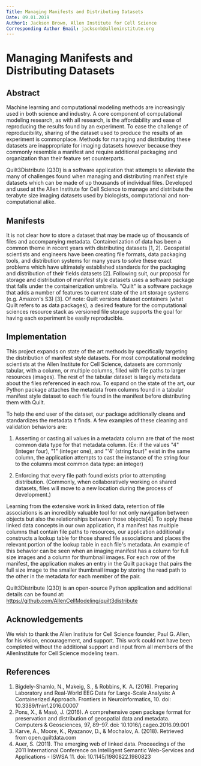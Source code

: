 ```yaml
---
Title: Managing Manifests and Distributing Datasets
Date: 09.01.2019
Author1: Jackson Brown, Allen Institute for Cell Science
Corresponding Author Email: jacksonb@alleninstitute.org
---
```


# Managing Manifests and Distributing Datasets

## Abstract

Machine learning and computational modeling methods are increasingly used in both science and industry. A core component of computational modeling research, as with all research, is the affordability and ease of reproducing the results found by an experiment. To ease the challenge of reproducibility, sharing of the dataset used to produce the results of an experiment is commonplace. Methods for managing and distributing these datasets are inappropriate for imaging datasets however because they commonly resemble a manifest and require additional packaging and organization than their feature set counterparts.

Quilt3Distribute (Q3D) is a software application that attempts to alleviate the many of challenges found when managing and distributing manifest style datasets which can be made of up thousands of individual files. Developed and used at the Allen Institute for Cell Science to manage and distribute the terabyte size imaging datasets used by biologists, computational and non-computational alike.

## Manifests

It is not clear how to store a dataset that may be made up of thousands of files and accompanying metadata. Containerization of data has been a common theme in recent years with distributing datasets [1, 2]. Geospatial scientists and engineers have been creating file formats, data packaging tools, and distribution systems for many years to solve these exact problems which have ultimately established standards for the packaging and distribution of their fields datasets [2]. Following suit, our proposal for storage and distribution of manifest style datasets uses a software package that falls under the containerization umbrella. "Quilt" is a software package that adds a number of features to current state of the art storage systems (e.g. Amazon's S3) [3]. Of note: Quilt versions dataset containers (what Quilt refers to as data packages), a desired feature for the computational sciences resource stack as versioned file storage supports the goal for having each experiment be easily reproducible.

## Implementation

This project expands on state of the art methods by specifically targeting the distribution of manifest style datasets. For most computational modeling scientists at the Allen Institute for Cell Science, datasets are commonly tabular, with a column, or multiple columns, filled with file paths to larger resources (images). The rest of the tabular dataset is largely metadata about the files referenced in each row. To expand on the state of the art, our Python package attaches the metadata from columns found in a tabular manifest style dataset to each file found in the manifest before distributing them with Quilt.

To help the end user of the dataset, our package additionally cleans and standardizes the metadata it finds. A few examples of these cleaning and validation behaviors are:

1) Asserting or casting all values in a metadata column are that of the most common data type for that metadata column.
(Ex: if the values "4" (integer four), "1" (integer one), and "'4' (string four)" exist in the same column, the application attempts to cast the instance of the string four to the columns most common data type: an integer)

2) Enforcing that every file path found exists prior to attempting distribution. (Commonly, when collaboratively working on shared datasets, files will move to a new location during the process of development.)

Learning from the extensive work in linked data, retention of file associations is an incredibly valuable tool for not only navigation between objects but also the relationships between those objects[4]. To apply these linked data concepts in our own application, if a manifest has multiple columns that contain file paths to resources, our application additionally constructs a lookup table for those shared file associations and places the relevant portion of the lookup table in each file's metadata. An example of this behavior can be seen when an imaging manifest has a column for full size images and a column for thumbnail images. For each row of the manifest, the application makes an entry in the Quilt package that pairs the full size image to the smaller thumbnail image by storing the read path to the other in the metadata for each member of the pair.

Quilt3Distribute (Q3D) is an open-source Python application and additional details can be found at: https://github.com/AllenCellModeling/quilt3distribute

## Acknowledgements

We wish to thank the Allen Institute for Cell Science founder, Paul G. Allen, for his vision, encouragement, and support. This work could not have been completed without the additional support and input from all members of the AllenInstitute for Cell Science modeling team.

## References

1. Bigdely-Shamlo, N., Makeig, S., & Robbins, K. A. (2016). Preparing Laboratory and Real-World EEG Data for Large-Scale Analysis: A Containerized Approach. Frontiers in Neuroinformatics, 10. doi: 10.3389/fninf.2016.00007
2. Pons, X., & Masó, J. (2016). A comprehensive open package format for preservation and distribution of geospatial data and metadata. Computers & Geosciences, 97, 89–97. doi: 10.1016/j.cageo.2016.09.001
3. Karve, A., Moore, K., Ryazanov, D., & Mochalov, A. (2018). Retrieved from open.quiltdata.com
4. Auer, S. (2011). The emerging web of linked data. Proceedings of the 2011 International Conference on Intelligent Semantic Web-Services and Applications - ISWSA 11. doi: 10.1145/1980822.1980823
